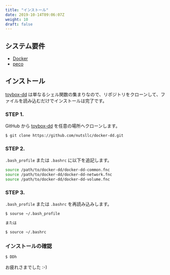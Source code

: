 ```yaml
---
title: "インストール"
date: 2019-10-14T09:06:07Z
weight: 10
draft: false
---
```


## システム要件

- [Docker](https://www.docker.com/)
- [peco](https://github.com/peco/peco)

## インストール

[toybox-dd](https://github.com/nutsllc/docker-dd) は単なるシェル関数の集まりなので、リポジトリをクローンして、ファイルを読み込むだけでインストールは完了です。

###  STEP 1.

GitHub から [toybox-dd](https://github.com/nutsllc/docker-dd) を任意の場所へクローンします。

```bash
$ git clone https://github.com/nutsllc/docker-dd.git
```

### STEP 2.

``.bash_profile`` または ``.bashrc`` に以下を追記します。

```bash
source /path/to/docker-dd/docker-dd-common.fnc
source /path/to/docker-dd/docker-dd-network.fnc
source /path/to/docker-dd/docker-dd-volume.fnc
```

### STEP 3.

``.bash_profile`` または ``.bashrc`` を再読み込みします。

```bash
$ sourse ~/.bash_profile

または

$ source ~/.bashrc
```

### インストールの確認

```bash
$ DDh
```

お疲れさまでした :-)
